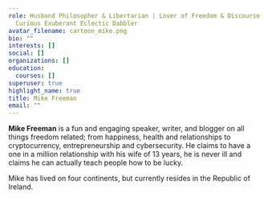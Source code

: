 ```yaml
---
role: Husband Philosopher & Libertarian | Lover of Freedom & Discourse | A
  Curious Exuberant Eclectic Dabbler
avatar_filename: cartoon_mike.png
bio: ""
interests: []
social: []
organizations: []
education:
  courses: []
superuser: true
highlight_name: true
title: Mike Freeman
email: ""
---
```

**Mike Freeman** is a fun and engaging speaker, writer, and blogger on all things freedom related; from happiness, health and relationships to cryptocurrency, entrepreneurship and cybersecurity. He claims to have a one in a million relationship with his wife of 13 years, he is never ill and claims he can actually teach people how to be lucky.

Mike has lived on four continents, but currently resides in the Republic of Ireland.